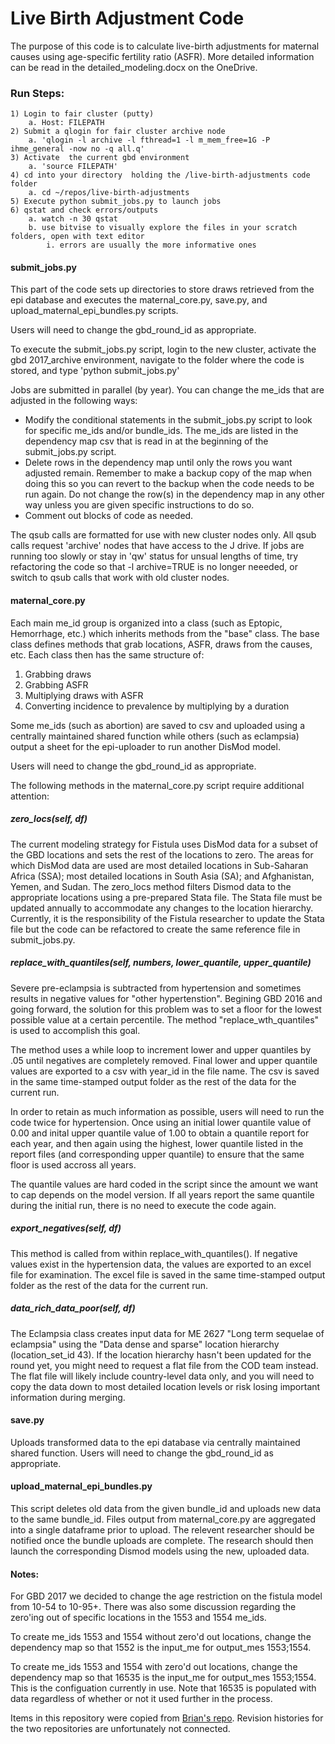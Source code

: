 # Live Birth Adjustment Code

The purpose of this code is to calculate live-birth adjustments for maternal 
causes using age-specific fertility ratio (ASFR). More detailed information can 
be read in the detailed_modeling.docx on the OneDrive.

### Run Steps:
	1) Login to fair cluster (putty)
		a. Host: FILEPATH
	2) Submit a qlogin for fair cluster archive node
		a. 'qlogin -l archive -l fthread=1 -l m_mem_free=1G -P ihme_general -now no -q all.q'
	3) Activate  the current gbd environment
		a. 'source FILEPATH'
	4) cd into your directory  holding the /live-birth-adjustments code folder
		a. cd ~/repos/live-birth-adjustments
	5) Execute python submit_jobs.py to launch jobs
	6) qstat and check errors/outputs
		a. watch -n 30 qstat
		b. use bitvise to visually explore the files in your scratch folders, open with text editor
			i. errors are usually the more informative ones


#### submit_jobs.py

This part of the code sets up directories to store draws retrieved from 
the epi database and executes the maternal_core.py, save.py, and 
upload_maternal_epi_bundles.py scripts.

Users will need to change the gbd_round_id as appropriate.

To execute the submit_jobs.py script, login to the new cluster, activate the 
gbd 2017_archive environment, navigate to the folder where the code is stored, 
and type 'python submit_jobs.py'

Jobs are submitted in parallel (by year). You can change the me_ids that are 
adjusted in the following ways:
* Modify the conditional statements in the submit_jobs.py script to look for 
specific me_ids and/or bundle_ids. The me_ids are listed in the dependency map 
csv that is read in at the beginning of the submit_jobs.py script. 
* Delete rows in the dependency map until only the rows you want adjusted 
remain. Remember to make a backup copy of the map when doing this so you
can revert to the backup when the code needs to be run again. 
Do not change the row(s) in the dependency map in any other way unless you 
are given specific instructions to do so. 
* Comment out blocks of code as needed.

The qsub calls are formatted for use with new cluster nodes only. All qsub
calls request 'archive' nodes that have access to the J drive. If jobs are 
running too slowly or stay in 'qw' status for unsual lengths of time, try
refactoring the code so that -l archive=TRUE is no longer neeeded, or 
switch to qsub calls that work with old cluster nodes.

#### maternal_core.py

Each main me_id group is organized into a class (such as Eptopic, Hemorrhage, 
etc.) which inherits methods from the "base" class. The base class defines 
methods that grab locations, ASFR, draws from the causes, etc. Each class then 
has the same structure of: 
1. Grabbing draws
2. Grabbing ASFR
3. Multiplying draws with ASFR
4. Converting incidence to prevalence by multiplying by a duration

Some me_ids (such as abortion) are saved to csv and uploaded using a 
centrally maintained shared function while others (such as eclampsia) output a 
sheet for the epi-uploader to run another DisMod model.

Users will need to change the gbd_round_id as appropriate.

The following methods in the maternal_core.py script require additional 
attention:

##### zero_locs(self, df)

The current modeling strategy for Fistula uses DisMod data for a subset of the 
GBD locations and sets the rest of the locations to zero. The areas for which 
DisMod data are used are most detailed locations in Sub-Saharan Africa (SSA); 
most detailed locations in South Asia (SA); and Afghanistan, Yemen, and 
Sudan. The zero_locs method filters Dismod data to the appropriate locations 
using a pre-prepared Stata file. The Stata file must be updated annually to 
accommodate any changes to the location hierarchy. Currently, it is the 
responsibility of the Fistula researcher to update the Stata file but the code
can be refactored to create the same reference file in submit_jobs.py.

##### replace\_with\_quantiles(self, numbers, lower_quantile, upper_quantile)

Severe pre-eclampsia is subtracted from hypertension and sometimes results in 
negative values for "other hypertenstion". Begining GBD 2016 and going 
forward, the solution for this problem was to set a floor for the lowest 
possible value at a certain percentile. The method "replace_wth_quantiles" 
is used to accomplish this goal.

The method uses a while loop to increment lower and upper quantiles by .05 
until negatives are completely removed. Final lower and upper
quantile values are exported to a csv with year_id in the file name. The 
csv is saved in the same time-stamped output folder as the rest of the data 
for the current run.

In order to retain as much information as possible, users will need to run the
code twice for hypertension. Once using an initial lower quantile value of 0.00 
and inital upper quantile value of 1.00 to obtain a quantile report for each 
year, and then again using the highest, lower quantile listed in the report 
files (and corresponding upper quantile) to ensure that the same floor is used 
accross all years. 

The quantile values are hard coded in the script since the amount we want to 
cap depends on the model version. If all years report the same quantile during 
the initial run, there is no need to execute the code again.

##### export_negatives(self, df)

This method is called from within replace\_with\_quantiles(). If negative
values exist in the hypertension data, the values are exported to an excel file 
for examination. The excel file is saved in the same time-stamped output folder 
as the rest of the data for the current run.

##### data_rich_data_poor(self, df)

The Eclampsia class creates input data for ME 2627 
"Long term sequelae of eclampsia" using the "Data dense and sparse" 
location hierarchy (location_set_id 43). If the location hierarchy hasn't 
been updated for the round yet, you might need to request a flat file from the 
COD team instead. The flat file will likely include country-level data only, 
and you will need to copy the data down to most detailed location levels 
or risk losing important information during merging.

#### save.py

Uploads transformed data to the epi database via centrally maintained shared 
function. Users will need to change the gbd_round_id as appropriate.

#### upload_maternal_epi_bundles.py

This script deletes old data from the given bundle_id and uploads new data to 
the same bundle_id. Files output from maternal_core.py are aggregated into a 
single dataframe prior to upload. The relevent researcher should be notified 
once the bundle uploads are complete. The research should then launch the 
corresponding Dismod models using the new, uploaded data. 

#### Notes:
For GBD 2017 we decided to change the age restriction on the fistula model 
from 10-54 to 10-95+. There was also some discussion regarding the zero'ing 
out of specific locations in the 1553 and 1554 me_ids. 

To create me_ids 1553 and 1554 without zero'd out locations, change the 
dependency map so that 1552 is the input_me for output_mes 1553;1554.

To create me_ids 1553 and 1554 with zero'd out locations, change the dependency 
map so that 16535 is the input_me for output_mes 1553;1554. This is the 
configuation currently in use. Note that 16535 is populated with data 
regardless of whether or not it used further in the process.

Items in this repository were copied from [Brian's repo](https://stash.ihme.washington.edu/projects/MNCH/repos/brian/browse/nonfatal/live_birth_adjustments). 
Revision histories for the two repositories are unfortunately not connected.
